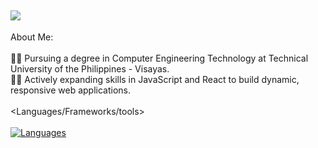 ![](https://github-profile-trophy.vercel.app/?username=GieTUP&theme=radical&no-frame=false&no-bg=true&margin-w=4)
---
About Me: <br><br>
👨‍🎓 Pursuing a degree in Computer Engineering Technology at Technical University of the Philippines - Visayas.<br>
👨‍💻 Actively expanding skills in JavaScript and React to build dynamic, responsive web applications.<br>
<br>
<Languages/Frameworks/tools> <br><br>
[![Languages](https://skillicons.dev/icons?i=cpp,html,css,javascript,java,tailwind,vscode,photoshop,blender,nodejs,windows,github,git,&perline=50)](https://skillicons.dev)
<br>
